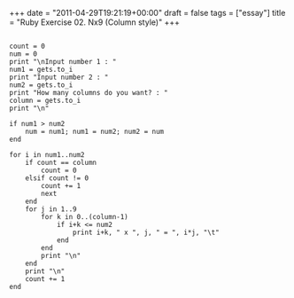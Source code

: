 +++
date = "2011-04-29T19:21:19+00:00"
draft = false
tags = ["essay"]
title = "Ruby Exercise 02. Nx9 (Column style)"
+++
<p><pre><code class="ruby">&#13;
count = 0&#13;
num = 0&#13;
print "\nInput number 1 : "&#13;
num1 = gets.to_i&#13;
print "Input number 2 : "&#13;
num2 = gets.to_i&#13;
print "How many columns do you want? : "&#13;
column = gets.to_i&#13;
print "\n"&#13;
&#13;
if num1 &gt; num2&#13;
	num = num1; num1 = num2; num2 = num&#13;
end&#13;
&#13;
for i in num1..num2&#13;
	if count == column&#13;
		count = 0&#13;
	elsif count != 0&#13;
		count += 1&#13;
		next&#13;
	end&#13;
	for j in 1..9&#13;
		for k in 0..(column-1)&#13;
			if i+k &lt;= num2&#13;
				print i+k, " x ", j, " = ", i*j, "\t"&#13;
			end&#13;
		end&#13;
		print "\n"&#13;
	end&#13;
	print "\n"&#13;
	count += 1&#13;
end&#13;
</code></pre> </p>